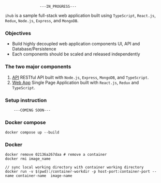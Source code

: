     				---IN_PROGRESS---

`ihub` is a sample full-stack web application built using `TypeScript`, `React.js`, `Redux`, `Node.js`, `Express`, and `MongoDB`.

### Objectives

- Build highly decoupled web application components UI, API and Database/Persistence
- Each components should be scaled and released independently

### The two major components

1. [API](/api/README.md) RESTful API built with `Node.js`, `Express`, `MongoDB`, and `TypeScript`.
2. [Web App](/web/README.md) Single Page Application built with `React.js`, `Redux` and `TypeScript`.

### Setup instruction

    	---COMING SOON---

### Docker compose

```
docker compose up --build
```

### Docker

```
docker remove 02136a267daa # remove a container
docker rmi image_name

// sync local working directory with container working directory
docker run -v $(pwd):/container-workdir -p host-port:container-port --name container-name  image-name
```
